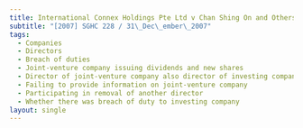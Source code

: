 ```yaml
---
title: International Connex Holdings Pte Ltd v Chan Shing On and Others
subtitle: "[2007] SGHC 228 / 31\_Dec\_ember\_2007"
tags:
  - Companies
  - Directors
  - Breach of duties
  - Joint-venture company issuing dividends and new shares
  - Director of joint-venture company also director of investing company
  - Failing to provide information on joint-venture company
  - Participating in removal of another director
  - Whether there was breach of duty to investing company
layout: single
---
```


